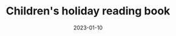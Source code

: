 ---
date: '2023-01-10'
title: "Children's holiday reading book"
thumbnail: "/calendarImg/e57edb_bfd4e3b5decc4259911f46f6c376b000_mv2.jpg"
description: "If you are in Trier, come and discover and listen to interesting stories, read holiday tales and get into the Christmas spirit!"
link: 'https://docs.google.com/forms/d/e/1FAIpQLSd91BiSuBVD5w9SgOIotsghWuYbdT7v5GKyxtRgBhLVXxHy7w/viewform?usp=sharing'
---